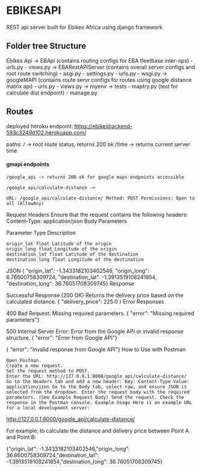 # EBIKESAPI
REST api server built for Ebikes Africa using django framework.

<h2> Folder tree Structure </h2>

Ebikes Api
    -> EBApi (contains routing configs for EBA fleetbase inter-ops)
        - urls.py
        - views.py
    -> EBARestAPIServer (contains overall server configs and root route switching)
        - asgi.py
        - settings.py
        - urls.py
        - wsgi.py
    -> googleMAPI (contains route servr configs for routes using google distance matrix api)
        - urls.py
        - views.py
    -> myenv
    -> tests
        - maptry.py (test for calculate dist endpoint)
    - manage.py

        
<h2> Routes </h2>

deployed heroku endpoint: https://ebikesbackend-593c3249d102.herokuapp.com/

paths:
    /       -> root route status, returns 200 ok
    /time   -> returns current server time

<h4> gmapi endpoints </h4>

    /google_api -> returns 200 ok for google maps endpoints accessible

    /google_api/calculate-distance ->
    
    URL: /google_api/calculate-distance/ Method: POST Permissions: Open to all (AllowAny)

Request Headers Ensure that the request contains the following headers: Content-Type: application/json
Body Parameters

Parameter Type Description

    origin_lat float Latitude of the origin
    origin_long float Longitude of the origin
    destination_lat float Latitude of the destination
    destination_long float Longitude of the destination

JSON {  "origin_lat": -1.3433182103402546,  "origin_long": 6.76600758309724, "destination_lat": -1.3913519108241854,  "destination_long": 36.76051708309745}
Response

Successful Response (200 OK) Returns the delivery price based on the calculated distance. {  "delivery_price": 225.0 }
Error Responses

400 Bad Request: Missing required parameters. {  "error": "Missing required parameters"}

500 Internal Server Error: Error from the Google API or invalid response structure.  { "error": "Error from Google API"}

 {  "error": "Invalid response from Google API"}
How to Use with Postman

    Open Postman.
    Create a new request.
    Set the request method to POST.
    Enter the URL: http://127.0.0.1:8000/google_api/calculate-distance/
    Go to the Headers tab and add a new header: Key: Content-Type Value: application/json Go to the Body tab, select raw, and ensure JSON is selected from the dropdown. Enter the request body with the required parameters. (See Example Request Body) Send the request. Check the response in the Postman console. Example Usage Here is an example URL for a local development server:

http://127.0.0.1:8000/google_api/calculate-distance/

For example, to calculate the distance and delivery price between Point A and Point B:

{"origin_lat": -1.3433182103402546,"origin_long": 36.6600758309724,"destination_lat": -1.3913519108241854,"destination_long": 36.76051708309745}

